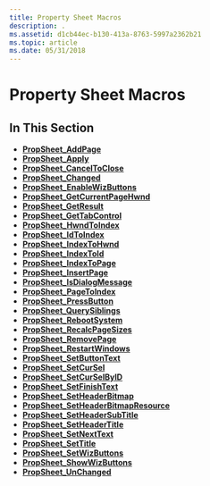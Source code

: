 ```yaml
---
title: Property Sheet Macros
description: .
ms.assetid: d1cb44ec-b130-413a-8763-5997a2362b21
ms.topic: article
ms.date: 05/31/2018
---
```


# Property Sheet Macros

## In This Section

-   [**PropSheet\_AddPage**](/windows/desktop/api/Prsht/nf-prsht-propsheet_addpage)
-   [**PropSheet\_Apply**](/windows/desktop/api/Prsht/nf-prsht-propsheet_apply)
-   [**PropSheet\_CancelToClose**](/windows/desktop/api/Prsht/nf-prsht-propsheet_canceltoclose)
-   [**PropSheet\_Changed**](/windows/desktop/api/Prsht/nf-prsht-propsheet_changed)
-   [**PropSheet\_EnableWizButtons**](/windows/desktop/api/Prsht/nf-prsht-propsheet_enablewizbuttons)
-   [**PropSheet\_GetCurrentPageHwnd**](/windows/desktop/api/Prsht/nf-prsht-propsheet_getcurrentpagehwnd)
-   [**PropSheet\_GetResult**](/windows/desktop/api/Prsht/nf-prsht-propsheet_getresult)
-   [**PropSheet\_GetTabControl**](/windows/desktop/api/Prsht/nf-prsht-propsheet_gettabcontrol)
-   [**PropSheet\_HwndToIndex**](/windows/desktop/api/Prsht/nf-prsht-propsheet_hwndtoindex)
-   [**PropSheet\_IdToIndex**](/windows/desktop/api/Prsht/nf-prsht-propsheet_idtoindex)
-   [**PropSheet\_IndexToHwnd**](/windows/desktop/api/Prsht/nf-prsht-propsheet_indextohwnd)
-   [**PropSheet\_IndexToId**](/windows/desktop/api/Prsht/nf-prsht-propsheet_indextoid)
-   [**PropSheet\_IndexToPage**](/windows/desktop/api/Prsht/nf-prsht-propsheet_indextopage)
-   [**PropSheet\_InsertPage**](/windows/desktop/api/Prsht/nf-prsht-propsheet_insertpage)
-   [**PropSheet\_IsDialogMessage**](/windows/desktop/api/Prsht/nf-prsht-propsheet_isdialogmessage)
-   [**PropSheet\_PageToIndex**](/windows/desktop/api/Prsht/nf-prsht-propsheet_pagetoindex)
-   [**PropSheet\_PressButton**](/windows/desktop/api/Prsht/nf-prsht-propsheet_pressbutton)
-   [**PropSheet\_QuerySiblings**](/windows/desktop/api/Prsht/nf-prsht-propsheet_querysiblings)
-   [**PropSheet\_RebootSystem**](/windows/desktop/api/Prsht/nf-prsht-propsheet_rebootsystem)
-   [**PropSheet\_RecalcPageSizes**](/windows/desktop/api/Prsht/nf-prsht-propsheet_recalcpagesizes)
-   [**PropSheet\_RemovePage**](/windows/desktop/api/Prsht/nf-prsht-propsheet_removepage)
-   [**PropSheet\_RestartWindows**](/windows/desktop/api/Prsht/nf-prsht-propsheet_restartwindows)
-   [**PropSheet\_SetButtonText**](/windows/desktop/api/Prsht/nf-prsht-propsheet_setbuttontext)
-   [**PropSheet\_SetCurSel**](/windows/desktop/api/Prsht/nf-prsht-propsheet_setcursel)
-   [**PropSheet\_SetCurSelByID**](/windows/desktop/api/Prsht/nf-prsht-propsheet_setcurselbyid)
-   [**PropSheet\_SetFinishText**](/windows/desktop/api/Prsht/nf-prsht-propsheet_setfinishtext)
-   [**PropSheet\_SetHeaderBitmap**](/previous-versions/windows/desktop/legacy/bb760787(v=vs.85))
-   [**PropSheet\_SetHeaderBitmapResource**](/previous-versions/windows/desktop/legacy/bb760789(v=vs.85))
-   [**PropSheet\_SetHeaderSubTitle**](/windows/desktop/api/Prsht/nf-prsht-propsheet_setheadersubtitle)
-   [**PropSheet\_SetHeaderTitle**](/windows/desktop/api/Prsht/nf-prsht-propsheet_setheadertitle)
-   [**PropSheet\_SetNextText**](/windows/desktop/api/Prsht/nf-prsht-propsheet_setnexttext)
-   [**PropSheet\_SetTitle**](/windows/desktop/api/Prsht/nf-prsht-propsheet_settitle)
-   [**PropSheet\_SetWizButtons**](/windows/desktop/api/Prsht/nf-prsht-propsheet_setwizbuttons)
-   [**PropSheet\_ShowWizButtons**](/windows/desktop/api/Prsht/nf-prsht-propsheet_showwizbuttons)
-   [**PropSheet\_UnChanged**](/windows/desktop/api/Prsht/nf-prsht-propsheet_unchanged)

 

 